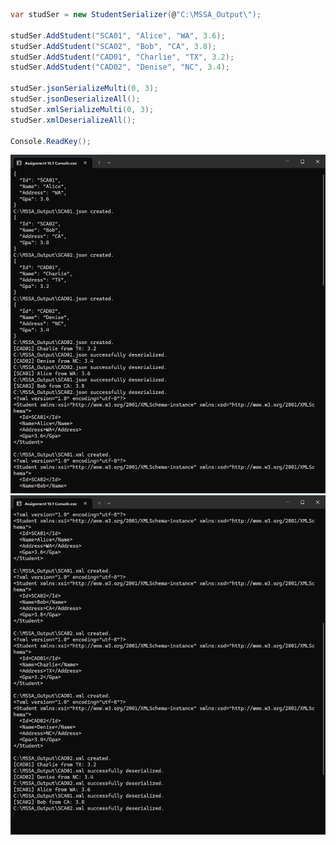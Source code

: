```cs
var studSer = new StudentSerializer(@"C:\MSSA_Output\");

studSer.AddStudent("SCA01", "Alice", "WA", 3.6);
studSer.AddStudent("SCA02", "Bob", "CA", 3.8);
studSer.AddStudent("CAD01", "Charlie", "TX", 3.2);
studSer.AddStudent("CAD02", "Denise", "NC", 3.4);

studSer.jsonSerializeMulti(0, 3);
studSer.jsonDeserializeAll();
studSer.xmlSerializeMulti(0, 3);
studSer.xmlDeserializeAll();

Console.ReadKey();
```

![ScreenshotJson](./media/ScreenshotJson.png)
![ScreenshotXml](./media/ScreenshotXml.png)